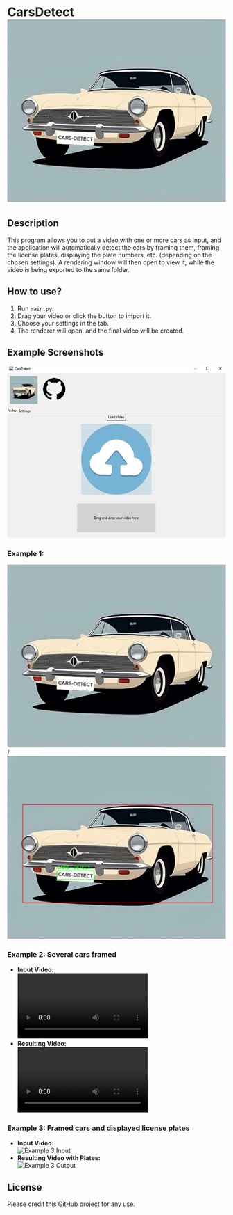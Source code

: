 # CarsDetect  ![Logo](icons/logo-without.jpg)

## Description
This program allows you to put a video with one or more cars as input, and the application will automatically detect the cars by framing them, framing the license plates, displaying the plate numbers, etc. (depending on the chosen settings). A rendering window will then open to view it, while the video is being exported to the same folder.

## How to use?

1) Run `main.py`.
2) Drag your video or click the button to import it.
3) Choose your settings in the tab.
4) The renderer will open, and the final video will be created.

## Example Screenshots

![Fenetre.PNG](fenetre.PNG)

### Example 1:

![Logo Normal](icons/logo-without.jpg) / ![Logo After Result](icons/logo-interface.jpg)

### Example 2: Several cars framed

- **Input Video:**  
  ![Example 2 Input](854671-hd_1920_1080_25fps.mp4)  
- **Resulting Video:**  
  ![Example 2 Output](result-cut.avi)

### Example 3: Framed cars and displayed license plates

- **Input Video:**  
  ![Example 3 Input](cut-plate.gif)  
- **Resulting Video with Plates:**  
  ![Example 3 Output](result-cut-plate.gif)

## License
Please credit this GitHub project for any use.
